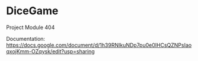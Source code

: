# DiceGame
Project Module 404

Documentation: https://docs.google.com/document/d/1h39RNIkuNDp7pu0e0IHCsQZNPsIaoqxojKmm-OZqysk/edit?usp=sharing
